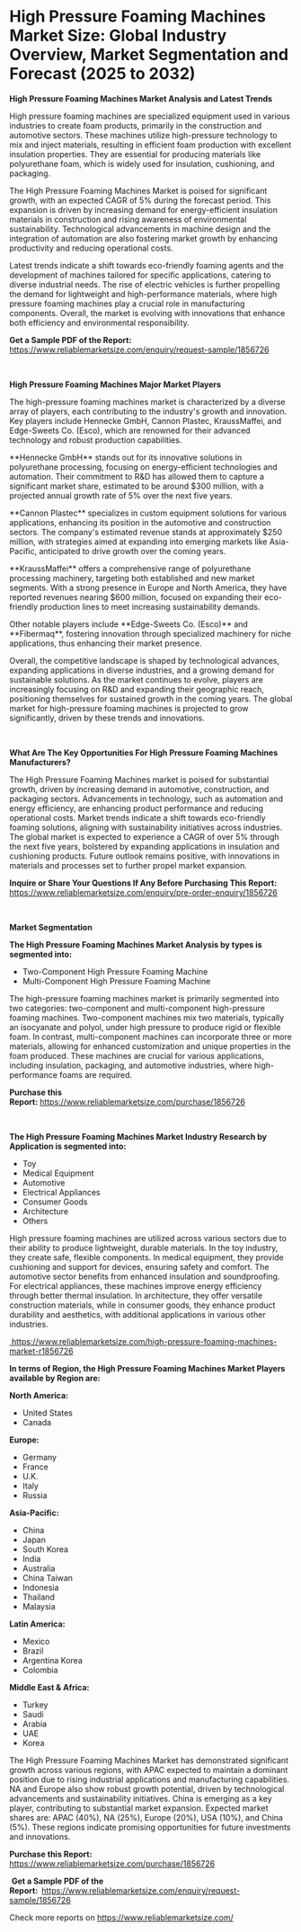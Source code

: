 <p><h1>High Pressure Foaming Machines Market Size: Global Industry Overview, Market Segmentation and Forecast (2025 to 2032)</h1></p><p><strong>High Pressure Foaming Machines Market Analysis and Latest Trends</strong></p>
<p><p>High pressure foaming machines are specialized equipment used in various industries to create foam products, primarily in the construction and automotive sectors. These machines utilize high-pressure technology to mix and inject materials, resulting in efficient foam production with excellent insulation properties. They are essential for producing materials like polyurethane foam, which is widely used for insulation, cushioning, and packaging.</p><p>The High Pressure Foaming Machines Market is poised for significant growth, with an expected CAGR of 5% during the forecast period. This expansion is driven by increasing demand for energy-efficient insulation materials in construction and rising awareness of environmental sustainability. Technological advancements in machine design and the integration of automation are also fostering market growth by enhancing productivity and reducing operational costs.</p><p>Latest trends indicate a shift towards eco-friendly foaming agents and the development of machines tailored for specific applications, catering to diverse industrial needs. The rise of electric vehicles is further propelling the demand for lightweight and high-performance materials, where high pressure foaming machines play a crucial role in manufacturing components. Overall, the market is evolving with innovations that enhance both efficiency and environmental responsibility.</p></p>
<p><strong>Get a Sample PDF of the Report:&nbsp;</strong> <a href="https://www.reliablemarketsize.com/enquiry/request-sample/1856726?utm_campaign=2478&utm_medium=2&utm_source=Github&utm_content=ia&utm_term=10042025&utm_id=high-pressure-foaming-machines">https://www.reliablemarketsize.com/enquiry/request-sample/1856726</a></p>
<p>&nbsp;</p>
<p><strong>High Pressure Foaming Machines Major Market Players</strong></p>
<p><p>The high-pressure foaming machines market is characterized by a diverse array of players, each contributing to the industry's growth and innovation. Key players include Hennecke GmbH, Cannon Plastec, KraussMaffei, and Edge-Sweets Co. (Esco), which are renowned for their advanced technology and robust production capabilities.</p><p>**Hennecke GmbH** stands out for its innovative solutions in polyurethane processing, focusing on energy-efficient technologies and automation. Their commitment to R&D has allowed them to capture a significant market share, estimated to be around $300 million, with a projected annual growth rate of 5% over the next five years.</p><p>**Cannon Plastec** specializes in custom equipment solutions for various applications, enhancing its position in the automotive and construction sectors. The company's estimated revenue stands at approximately $250 million, with strategies aimed at expanding into emerging markets like Asia-Pacific, anticipated to drive growth over the coming years.</p><p>**KraussMaffei** offers a comprehensive range of polyurethane processing machinery, targeting both established and new market segments. With a strong presence in Europe and North America, they have reported revenues nearing $600 million, focused on expanding their eco-friendly production lines to meet increasing sustainability demands.</p><p>Other notable players include **Edge-Sweets Co. (Esco)** and **Fibermaq**, fostering innovation through specialized machinery for niche applications, thus enhancing their market presence.</p><p>Overall, the competitive landscape is shaped by technological advances, expanding applications in diverse industries, and a growing demand for sustainable solutions. As the market continues to evolve, players are increasingly focusing on R&D and expanding their geographic reach, positioning themselves for sustained growth in the coming years. The global market for high-pressure foaming machines is projected to grow significantly, driven by these trends and innovations.</p></p>
<p>&nbsp;</p>
<p><strong>What Are The Key Opportunities For High Pressure Foaming Machines Manufacturers?</strong></p>
<p><p>The High Pressure Foaming Machines market is poised for substantial growth, driven by increasing demand in automotive, construction, and packaging sectors. Advancements in technology, such as automation and energy efficiency, are enhancing product performance and reducing operational costs. Market trends indicate a shift towards eco-friendly foaming solutions, aligning with sustainability initiatives across industries. The global market is expected to experience a CAGR of over 5% through the next five years, bolstered by expanding applications in insulation and cushioning products. Future outlook remains positive, with innovations in materials and processes set to further propel market expansion.</p></p>
<p><strong>Inquire or Share Your Questions If Any Before Purchasing This Report:</strong> <a href="https://www.reliablemarketsize.com/enquiry/pre-order-enquiry/1856726?utm_campaign=2478&utm_medium=2&utm_source=Github&utm_content=ia&utm_term=10042025&utm_id=high-pressure-foaming-machines">https://www.reliablemarketsize.com/enquiry/pre-order-enquiry/1856726</a></p>
<p>&nbsp;</p>
<p><strong>Market Segmentation</strong></p>
<p><strong>The High Pressure Foaming Machines Market Analysis by types is segmented into:</strong></p>
<p><ul><li>Two-Component High Pressure Foaming Machine</li><li>Multi-Component High Pressure Foaming Machine</li></ul></p>
<p><p>The high-pressure foaming machines market is primarily segmented into two categories: two-component and multi-component high-pressure foaming machines. Two-component machines mix two materials, typically an isocyanate and polyol, under high pressure to produce rigid or flexible foam. In contrast, multi-component machines can incorporate three or more materials, allowing for enhanced customization and unique properties in the foam produced. These machines are crucial for various applications, including insulation, packaging, and automotive industries, where high-performance foams are required.</p></p>
<p><strong>Purchase this Report:&nbsp;</strong><a href="https://www.reliablemarketsize.com/purchase/1856726?utm_campaign=2478&utm_medium=2&utm_source=Github&utm_content=ia&utm_term=10042025&utm_id=high-pressure-foaming-machines">https://www.reliablemarketsize.com/purchase/1856726</a></p>
<p>&nbsp;</p>
<p><strong>The High Pressure Foaming Machines Market Industry Research by Application is segmented into:</strong></p>
<p><ul><li>Toy</li><li>Medical Equipment</li><li>Automotive</li><li>Electrical Appliances</li><li>Consumer Goods</li><li>Architecture</li><li>Others</li></ul></p>
<p><p>High pressure foaming machines are utilized across various sectors due to their ability to produce lightweight, durable materials. In the toy industry, they create safe, flexible components. In medical equipment, they provide cushioning and support for devices, ensuring safety and comfort. The automotive sector benefits from enhanced insulation and soundproofing. For electrical appliances, these machines improve energy efficiency through better thermal insulation. In architecture, they offer versatile construction materials, while in consumer goods, they enhance product durability and aesthetics, with additional applications in various other industries.</p></p>
<p><a href="https://www.reliablemarketsize.com/high-pressure-foaming-machines-market-r1856726?utm_campaign=2478&utm_medium=2&utm_source=Github&utm_content=ia&utm_term=10042025&utm_id=high-pressure-foaming-machines">&nbsp;https://www.reliablemarketsize.com/high-pressure-foaming-machines-market-r1856726</a></p>
<p><strong>In terms of Region, the High Pressure Foaming Machines Market Players available by Region are:</strong></p>
<p>
    <p> <strong> North America: </strong>
        <ul>
            <li>United States</li>
            <li>Canada</li>
        </ul>
        </p> 
    <p> <strong> Europe: </strong>
        <ul>
            <li>Germany</li>
            <li>France</li>
            <li>U.K.</li>
            <li>Italy</li>
            <li>Russia</li>
        </ul>
        </p> 
    <p> <strong> Asia-Pacific: </strong>
        <ul>
            <li>China</li>
            <li>Japan</li>
            <li>South Korea</li>
            <li>India</li>
            <li>Australia</li>
            <li>China Taiwan</li>
            <li>Indonesia</li>
            <li>Thailand</li>
            <li>Malaysia</li>
        </ul>
        </p> 
    <p> <strong> Latin America: </strong>
        <ul>
            <li>Mexico</li>
            <li>Brazil</li>
            <li>Argentina Korea</li>
            <li>Colombia</li>
        </ul>
        </p> 
    <p> <strong> Middle East & Africa: </strong>
        <ul>
            <li>Turkey</li>
            <li>Saudi</li>
            <li>Arabia</li>
            <li>UAE</li>
            <li>Korea</li>
        </ul>
    </p>
    </p>
<p><p>The High Pressure Foaming Machines Market has demonstrated significant growth across various regions, with APAC expected to maintain a dominant position due to rising industrial applications and manufacturing capabilities. NA and Europe also show robust growth potential, driven by technological advancements and sustainability initiatives. China is emerging as a key player, contributing to substantial market expansion. Expected market shares are: APAC (40%), NA (25%), Europe (20%), USA (10%), and China (5%). These regions indicate promising opportunities for future investments and innovations.</p></p>
<p><strong>Purchase this Report: </strong><a href="https://www.reliablemarketsize.com/purchase/1856726?utm_campaign=2478&utm_medium=2&utm_source=Github&utm_content=ia&utm_term=10042025&utm_id=high-pressure-foaming-machines">https://www.reliablemarketsize.com/purchase/1856726</a></p>
<p>&nbsp;<strong>Get a Sample PDF of the Report:&nbsp;&nbsp;</strong><a href="https://www.reliablemarketsize.com/enquiry/request-sample/1856726?utm_campaign=2478&utm_medium=2&utm_source=Github&utm_content=ia&utm_term=10042025&utm_id=high-pressure-foaming-machines">https://www.reliablemarketsize.com/enquiry/request-sample/1856726</a></p>
<p><strong></strong></p>
<p>Check more reports on <a href="https://www.reliablemarketsize.com/?utm_campaign=2478&utm_medium=2&utm_source=Github&utm_content=ia&utm_term=10042025&utm_id=high-pressure-foaming-machines">https://www.reliablemarketsize.com/</a></p>